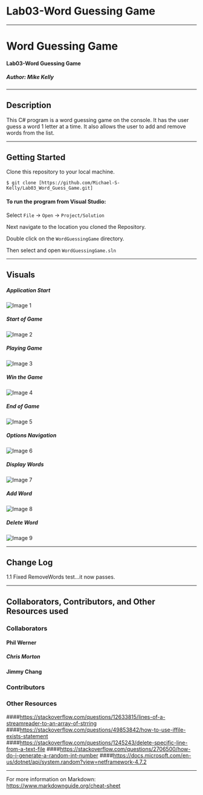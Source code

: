 # Lab03-Word Guessing Game

------------------------------

# Word Guessing Game
#### Lab03-Word Guessing Game
##### *Author: Mike Kelly*

------------------------------

## Description
This C# program is a word guessing game on the console.  It has the user guess a word 1 letter at a time.  It also allows the user to add and remove words from the list.

------------------------------

## Getting Started
Clone this repository to your local machine.
```
$ git clone [https://github.com/Michael-S-Kelly/Lab03_Word_Guess_Game.git]
```
#### To run the program from Visual Studio:
Select ```File``` -> ```Open``` -> ```Project/Solution```

Next navigate to the location you cloned the Repository.

Double click on the ```WordGuessingGame``` directory.

Then select and open ```WordGuessingGame.sln```

------------------------------

## Visuals


##### Application Start
![Image 1](WordGuessingGame/Assets/MainNav.PNG)
##### Start of Game
![Image 2](WordGuessingGame/Assets/BeginGame.PNG)
##### Playing Game
![Image 3](WordGuessingGame/Assets/PlayGame.PNG)
##### Win the Game
![Image 4](WordGuessingGame/Assets/WinGame.PNG)
##### End of Game
![Image 5](WordGuessingGame/Assets/EndGame.PNG)
##### Options Navigation
![Image 6](WordGuessingGame/Assets/AdminNav.PNG)
##### Display Words
![Image 7](WordGuessingGame/Assets/DisplayWords.PNG)
##### Add Word
![Image 8](WordGuessingGame/Assets/AddWord.PNG)
##### Delete Word
![Image 9](WordGuessingGame/Assets/DeleteWord.PNG)

------------------------------

## Change Log
1.1 Fixed RemoveWords test...it now passes.



------------------------------
## Collaborators, Contributors, and Other Resources used

### Collaborators
#### Phil Werner
##### Chris Morton
#### Jimmy Chang

### Contributors



### Other Resources
####https://stackoverflow.com/questions/12633815/lines-of-a-streamreader-to-an-array-of-strring
####https://stackoverflow.com/questions/49853842/how-to-use-iffile-exists-statement
####https://stackoverflow.com/questions/1245243/delete-specific-line-from-a-text-file
####https://stackoverflow.com/questions/2706500/how-do-i-generate-a-random-int-number
####https://docs.microsoft.com/en-us/dotnet/api/system.random?view=netframework-4.7.2

------------------------------
For more information on Markdown: https://www.markdownguide.org/cheat-sheet